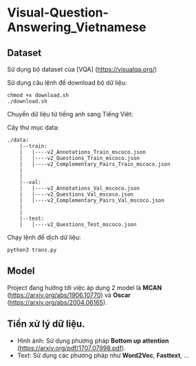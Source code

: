 # Visual-Question-Answering_Vietnamese

## Dataset
Sử dụng bộ dataset của [VQA] (https://visualqa.org/)

Sử dụng câu lệnh để download bộ dữ liệu: 

    chmod +x download.sh
    ./download.sh
    
Chuyển dữ liệu từ tiếng anh sang Tiếng Viêt:

Cây thư mục data:

    ./data: 
        |--train:
        |   |----v2_Annotations_Train_mscoco.json
        |   |----v2_Questions_Train_mscoco.json
        |   |----v2_Complementary_Pairs_Train_mscoco.json 
        |
        |
        |--val:
        |   |----v2_Annotations_Val_mscoco.json
        |   |----v2_Questions_Val_mscoco.json
        |   |----v2_Complementary_Pairs_Val_mscoco.json
        |
        |
        |--test:
        |   |----v2_Questions_Test_mscoco.json
    
Chạy lệnh để dịch dữ liệu:

    python3 trans.py
        

## Model
Project đang hướng tới việc áp dụng 2 model là **MCAN** (https://arxiv.org/abs/1906.10770) và **Oscar** (https://arxiv.org/abs/2004.06165).

## Tiền xử lý dữ liệu.
* Hình ảnh: Sử dụng phương pháp **Bottom up attention** (https://arxiv.org/pdf/1707.07998.pdf).
* Text: Sử dụng các phương pháp như **Word2Vec**, **Fasttext**, ...

